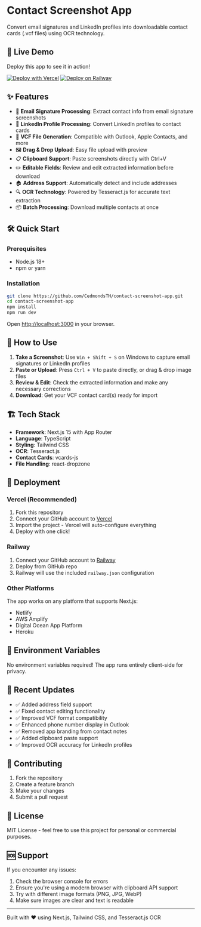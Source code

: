 # Contact Screenshot App

Convert email signatures and LinkedIn profiles into downloadable contact cards (.vcf files) using OCR technology.

## 🚀 **Live Demo**
Deploy this app to see it in action!

[![Deploy with Vercel](https://vercel.com/button)](https://vercel.com/new/clone?repository-url=https://github.com/CedmondsTH/contact-screenshot-app)
[![Deploy on Railway](https://railway.app/button.svg)](https://railway.app/new/template/contact-screenshot-app)

## ✨ **Features**

- 📧 **Email Signature Processing**: Extract contact info from email signature screenshots
- 💼 **LinkedIn Profile Processing**: Convert LinkedIn profiles to contact cards  
- 📱 **VCF File Generation**: Compatible with Outlook, Apple Contacts, and more
- 🖼️ **Drag & Drop Upload**: Easy file upload with preview
- 📋 **Clipboard Support**: Paste screenshots directly with Ctrl+V
- ✏️ **Editable Fields**: Review and edit extracted information before download
- 🏠 **Address Support**: Automatically detect and include addresses
- 🔍 **OCR Technology**: Powered by Tesseract.js for accurate text extraction
- 📦 **Batch Processing**: Download multiple contacts at once

## 🛠️ **Quick Start**

### Prerequisites
- Node.js 18+ 
- npm or yarn

### Installation
```bash
git clone https://github.com/CedmondsTH/contact-screenshot-app.git
cd contact-screenshot-app
npm install
npm run dev
```

Open [http://localhost:3000](http://localhost:3000) in your browser.

## 📱 **How to Use**

1. **Take a Screenshot**: Use `Win + Shift + S` on Windows to capture email signatures or LinkedIn profiles
2. **Paste or Upload**: Press `Ctrl + V` to paste directly, or drag & drop image files
3. **Review & Edit**: Check the extracted information and make any necessary corrections
4. **Download**: Get your VCF contact card(s) ready for import

## 🏗️ **Tech Stack**

- **Framework**: Next.js 15 with App Router
- **Language**: TypeScript
- **Styling**: Tailwind CSS
- **OCR**: Tesseract.js
- **Contact Cards**: vcards-js
- **File Handling**: react-dropzone

## 🚀 **Deployment**

### Vercel (Recommended)
1. Fork this repository
2. Connect your GitHub account to [Vercel](https://vercel.com)
3. Import the project - Vercel will auto-configure everything
4. Deploy with one click!

### Railway
1. Connect your GitHub account to [Railway](https://railway.app)
2. Deploy from GitHub repo
3. Railway will use the included `railway.json` configuration

### Other Platforms
The app works on any platform that supports Next.js:
- Netlify
- AWS Amplify  
- Digital Ocean App Platform
- Heroku

## 🔧 **Environment Variables**
No environment variables required! The app runs entirely client-side for privacy.

## 📄 **Recent Updates**

- ✅ Added address field support
- ✅ Fixed contact editing functionality  
- ✅ Improved VCF format compatibility
- ✅ Enhanced phone number display in Outlook
- ✅ Removed app branding from contact notes
- ✅ Added clipboard paste support
- ✅ Improved OCR accuracy for LinkedIn profiles

## 🤝 **Contributing**

1. Fork the repository
2. Create a feature branch
3. Make your changes
4. Submit a pull request

## 📝 **License**

MIT License - feel free to use this project for personal or commercial purposes.

## 🆘 **Support**

If you encounter any issues:
1. Check the browser console for errors
2. Ensure you're using a modern browser with clipboard API support
3. Try with different image formats (PNG, JPG, WebP)
4. Make sure images are clear and text is readable

---

Built with ❤️ using Next.js, Tailwind CSS, and Tesseract.js OCR 